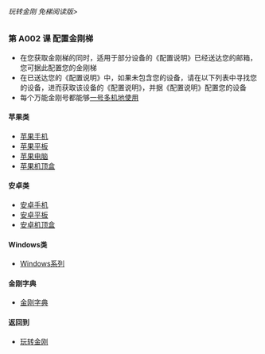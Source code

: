 ###### 玩转金刚 免梯阅读版>


### 第 A002 课 配置金刚梯

- 在您获取金刚梯的同时，适用于部分设备的《配置说明》已经送达您的邮箱，您可据此配置您的金刚梯
- 在已送达您的《配置说明》中，如果未包含您的设备，请在以下列表中寻找您的设备，进而获取该设备的《配置说明》，并据《配置说明》配置您的设备
- 每个万能金刚号都能够[一号多机地使用](https://github.com/a2zitpro/web/blob/master/LadderFree/kkDictionary/onefornine.md)

#### 苹果类
- [苹果手机](https://github.com/a2zitpro/web/blob/master/LadderFree/GetLadder/Apple/iPhone/iPhone.md)
- [苹果平板](https://github.com/a2zitpro/web/blob/master/LadderFree/GetLadder/Apple/iPad/iPad.md)
- [苹果电脑](https://github.com/a2zitpro/web/blob/master/LadderFree/GetLadder/Apple/MacOS/MacOS.md)
- [苹果机顶盒](https://github.com/a2zitpro/web/blob/master/LadderFree/GetLadder/Apple/TVBox/TVBox.md)

#### 安卓类

- [安卓手机](https://github.com/a2zitpro/web/blob/master/LadderFree/GetLadder/Android/Phone/Phone.md)
- [安卓平板](https://github.com/a2zitpro/web/blob/master/LadderFree/GetLadder/Android/Pad/Pad.md)
- [安卓机顶盒](https://github.com/a2zitpro/web/blob/master/LadderFree/GetLadder/Android/TVBox/TVBox.md)


#### Windows类

- [Windows系列](https://github.com/a2zitpro/web/blob/master/LadderFree/GetLadder/Windows/Windows.md)




#### 金刚字典
- [金刚字典](https://github.com/a2zitpro/web/blob/master/LadderFree/kkDictionary/kkDictionary.md)


#### 返回到
- [玩转金刚](https://github.com/a2zitpro/web/blob/master/LadderFree/main.md)

